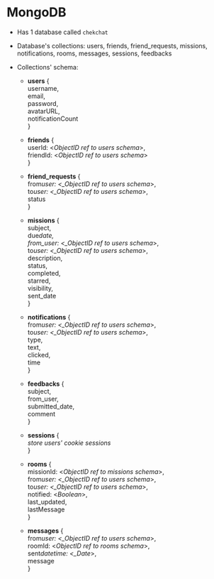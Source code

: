 # MongoDB

- Has 1 database called `chekchat`
- Database's collections: users, friends, friend_requests, missions, notifications, rooms, messages, sessions, feedbacks

- Collections' schema:

  - **users** {\
    username,\
    email,\
    password,\
    avatarURL,\
    notificationCount\
    }

  - **friends** {\
    userId: <_ObjectID ref to users schema_>,\
    friendId: <_ObjectID ref to users schema_>\
    }

  - **friend_requests** {\
    from*user: <\_ObjectID ref to users schema*>,\
    to*user: <\_ObjectID ref to users schema*>,\
    status\
    }

  - **missions** {\
    subject,\
    due*date,\
    from_user: <\_ObjectID ref to users schema*>,\
    to*user: <\_ObjectID ref to users schema*>,\
    description,\
    status,\
    completed,\
    starred,\
    visibility,\
    sent_date\
    }

  - **notifications** {\
    from*user: <\_ObjectID ref to users schema*>,\
    to*user: <\_ObjectID ref to users schema*>,\
    type,\
    text,\
    clicked,\
    time\
    }

  - **feedbacks** {\
    subject,\
    from_user,\
    submitted_date,\
    comment\
    }

  - **sessions** {\
    _store users' cookie sessions_\
    }

  - **rooms** {\
    missionId: <_ObjectID ref to missions schema_>,\
    from*user: <\_ObjectID ref to users schema*>,\
    to*user: <\_ObjectID ref to users schema*>,\
    notified: <_Boolean_>,\
    last_updated,\
    lastMessage\
    }

  - **messages** {\
    from*user: <\_ObjectID ref to users schema*>,\
    roomId: <_ObjectID ref to rooms schema_>,\
    sent*datetime: <\_Date*>,\
    message\
    }
